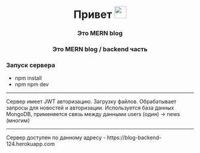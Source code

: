 <h1 align="center">Привет<a href="https://daniilshat.ru/" target="_blank"></a> 
<img src="https://github.com/blackcater/blackcater/raw/main/images/Hi.gif" height="32"/></h1>

<h3 align="center">Это MERN blog</h3>

<h3 align="center">Это MERN blog / backend часть</h3>

<h3>Запуск сервера</h3>
<ul>
  <li>npm install</li>
  <li>npm npm dev</li>
</ul>

<hr>

<p>Сервер имеет JWT авторизацию. Загрузку файлов. Обрабатывает запросы для новостей и авторизации. Используется база данных MongoDB, применяется связь между данными users (один) -> news (многим)</p>

<hr>

<p>Сервер доступен по данному адресу - https://blog-backend-124.herokuapp.com</p>

